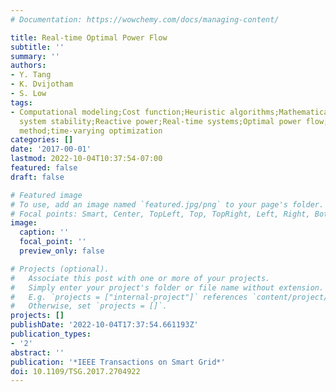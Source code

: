 ```yaml
---
# Documentation: https://wowchemy.com/docs/managing-content/

title: Real-time Optimal Power Flow
subtitle: ''
summary: ''
authors:
- Y. Tang
- K. Dvijotham
- S. Low
tags:
- Computational modeling;Cost function;Heuristic algorithms;Mathematical model;Power
  system stability;Reactive power;Real-time systems;Optimal power flow;quasi-Newton
  method;time-varying optimization
categories: []
date: '2017-00-01'
lastmod: 2022-10-04T10:37:54-07:00
featured: false
draft: false

# Featured image
# To use, add an image named `featured.jpg/png` to your page's folder.
# Focal points: Smart, Center, TopLeft, Top, TopRight, Left, Right, BottomLeft, Bottom, BottomRight.
image:
  caption: ''
  focal_point: ''
  preview_only: false

# Projects (optional).
#   Associate this post with one or more of your projects.
#   Simply enter your project's folder or file name without extension.
#   E.g. `projects = ["internal-project"]` references `content/project/deep-learning/index.md`.
#   Otherwise, set `projects = []`.
projects: []
publishDate: '2022-10-04T17:37:54.661193Z'
publication_types:
- '2'
abstract: ''
publication: '*IEEE Transactions on Smart Grid*'
doi: 10.1109/TSG.2017.2704922
---
```

